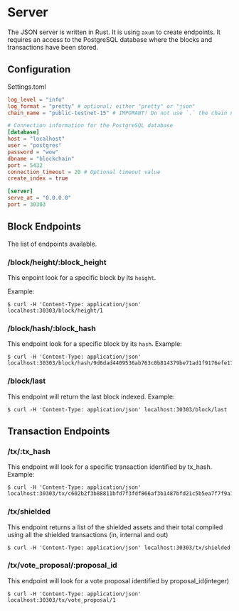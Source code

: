 # Server

The JSON server is written in Rust. It is using `axum` to create endpoints. It requires an access to the PostgreSQL database where the blocks and transactions have been stored.

## Configuration

Settings.toml

```toml
log_level = "info"
log_format = "pretty" # optional; either "pretty" or "json"
chain_name = "public-testnet-15" # IMPORANT! Do not use `.` the chain name is juste the Chain ID without what is after the '.' (e.g 'shielded-expedition.b40d8e9055' becomes 'shielded-expedition')

# Connection information for the PostgreSQL database
[database]
host = "localhost"
user = "postgres"
password = "wow"
dbname = "blockchain"
port = 5432
connection_timeout = 20 # Optional timeout value
create_index = true

[server]
serve_at = "0.0.0.0"
port = 30303
```

## Block Endpoints

The list of endpoints available.

### /block/height/:block_height

This enpoint look for a specific block by its `height`.

Example:

```
$ curl -H 'Content-Type: application/json' localhost:30303/block/height/1
```

### /block/hash/:block_hash

This endpoint look for a specific block by its `hash`.
Example:

```
$ curl -H 'Content-Type: application/json' localhost:30303/block/hash/9d6dad4409536ab763c0b814379be71ad1f9176efe17292f143831fbad72109c
```

### /block/last

This endpoint will return the last block indexed.
Example:

```
$ curl -H 'Content-Type: application/json' localhost:30303/block/last
```

## Transaction Endpoints

### /tx/:tx_hash

This endpoint will look for a specific transaction identified by tx_hash.
Example:

```
$ curl -H 'Content-Type: application/json' localhost:30303/tx/c602b2f3b88811bfd7f3fdf866af3b1487bfd21c5b5ea7f7f9a16fb6bb915c24
```

### /tx/shielded

This endpoint returns a list of the shielded assets and their total compiled using all the shielded transactions (in, internal and out)

```
$ curl -H 'Content-Type: application/json' localhost:30303/tx/shielded
```

### /tx/vote_proposal/:proposal_id

This endpoint will look for a vote proposal identified by proposal_id(integer)

```
$ curl -H 'Content-Type: application/json' localhost:30303/tx/vote_proposal/1
```
